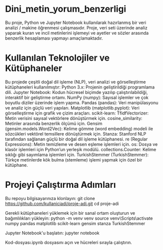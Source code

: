 # Dini_metin_yorum_benzerligi

Bu proje, Python ve Jupyter Notebook kullanılarak hazırlanmış bir veri analizi / makine öğrenmesi çalışmasıdır. Proje, veri seti üzerinde analiz yaparak kuran ve incil metinlerini işlemeyi ve ayetler ve sözler arasında benzerlik hesaplaması yapmayı amaçlamaktadır.

# Kullanılan Teknolojiler ve Kütüphaneler
Bu projede çeşitli doğal dil işleme (NLP), veri analizi ve görselleştirme kütüphaneleri kullanılmıştır:
Python 3.x: Projenin geliştirildiği programlama dili.
Jupyter Notebook: Kodun hücresel biçimde yazılıp çalıştırılabildiği, interaktif bir geliştirme ortamı.
NumPy (numpy): Sayısal işlemler ve çok boyutlu diziler üzerinde işlem yapma.
Pandas (pandas): Veri manipülasyonu ve analiz için güçlü veri yapıları.
Matplotlib (matplotlib.pyplot): Veri görselleştirme için grafik ve çizim araçları.
scikit-learn:
TfidfVectorizer: Metin verisini sayısal vektörlere dönüştürmek için.
cosine_similarity: Metinler arasında benzerlik ölçümü için.
Gensim (gensim.models.Word2Vec): Kelime gömme (word embedding) modeli ile sözcükleri vektörel temsillere dönüştürmek için.
Stanza: Stanford NLP tarafından sağlanan güçlü bir doğal dil işleme kütüphanesi.
re (Regular Expressions): Metin temizleme ve desen eşleme işlemleri için.
os: Dosya ve klasör işlemleri için Python’un yerleşik modülü.
collections.Counter: Kelime sıklığı gibi sayımlama işlemleri için.
TurkishStemmer (TurkishStemmer): Türkçe metinlerde kök bulma (stemleme) işlemi yapmak için özel bir kütüphane.

# Projeyi Çalıştırma Adımları
Bu repoyu bilgisayarınıza klonlayın:
git clone https://github.com/kullaniciadi/proje-adi.git
cd proje-adi

Gerekli kütüphaneleri yüklemek için bir sanal ortam oluşturun ve bağımlılıkları yükleyin:
python -m venv venv
source venv\Scripts\activate  
numpy
pandas
matplotlib
scikit-learn
gensim
stanza
TurkishStemmer


Jupyter Notebook'u başlatın:
jupyter notebook

Kod-dosyası.ipynb dosyasını açın ve hücreleri sırayla çalıştırın.
